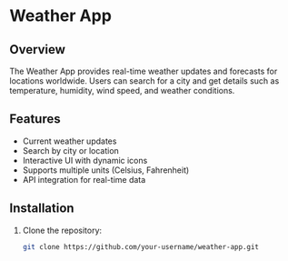 # Weather App

## Overview
The Weather App provides real-time weather updates and forecasts for locations worldwide. Users can search for a city and get details such as temperature, humidity, wind speed, and weather conditions.

## Features
- Current weather updates
- Search by city or location
- Interactive UI with dynamic icons
- Supports multiple units (Celsius, Fahrenheit)
- API integration for real-time data

## Installation
1. Clone the repository:
   ```bash
   git clone https://github.com/your-username/weather-app.git
